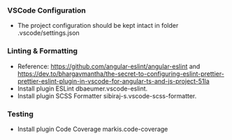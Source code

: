 ### VSCode Configuration
- The project configuration should be kept intact in folder .vscode/settings.json

### Linting & Formatting
- Reference: https://github.com/angular-eslint/angular-eslint and https://dev.to/bhargavmantha/the-secret-to-configuring-eslint-prettier-prettier-eslint-plugin-in-vscode-for-angular-ts-and-js-project-51la
- Install plugin ESLint dbaeumer.vscode-eslint.
- Install plugin SCSS Formatter sibiraj-s.vscode-scss-formatter.

### Testing
- Install plugin Code Coverage markis.code-coverage
